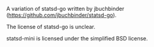 A variation of statsd-go written by jbuchbinder (https://github.com/jbuchbinder/statsd-go).

The license of statsd-go is unclear.

statsd-mini is licensed under the simplified BSD license.
